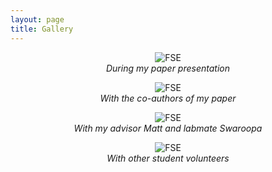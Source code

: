 ```yaml
---
layout: page
title: Gallery
---
```


<figure style="text-align: center;">
  <img src="../assets/photo/FSE-23-1.jpg" alt="FSE" style="max-width: 80%;" />
  <figcaption style="font-style: italic;">During my paper presentation</figcaption>
</figure>

<figure style="text-align: center;">
  <img src="../assets/photo/FSE-23-2.jpg" alt="FSE" style="max-width: 80%;" />
  <figcaption style="font-style: italic;">With the co-authors of my paper</figcaption>
</figure>


<figure style="text-align: center;">
  <img src="../assets/photo/FSE-23-3.jpg" alt="FSE" style="max-width: 80%;" />
  <figcaption style="font-style: italic;">With my advisor Matt and labmate Swaroopa</figcaption>
</figure>


<figure style="text-align: center;">
  <img src="../assets/photo/FSE-23-4.jpg" alt="FSE" style="max-width: 80%;" />
  <figcaption style="font-style: italic;">With other student volunteers</figcaption>
</figure>